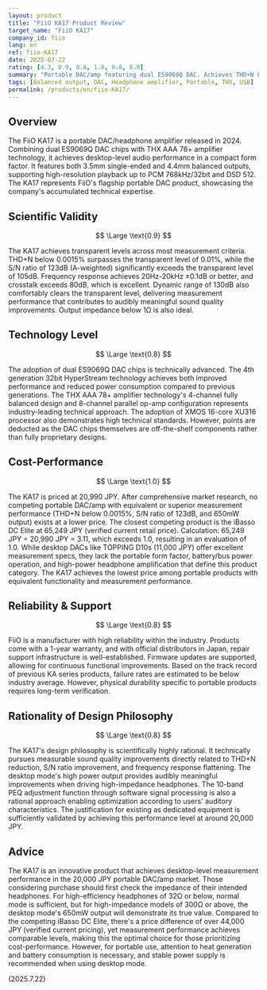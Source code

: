 ```yaml
---
layout: product
title: "FiiO KA17 Product Review"
target_name: "FiiO KA17"
company_id: fiio
lang: en
ref: fiio-KA17
date: 2025-07-22
rating: [4.3, 0.9, 0.8, 1.0, 0.8, 0.8]
summary: "Portable DAC/amp featuring dual ES9069Q DAC. Achieves THD+N below 0.0015%, S/N ratio of 123dB, and 650mW output, delivering desktop-level measurement performance in a compact form factor."
tags: [Balanced output, DAC, Headphone amplifier, Portable, THX, USB]
permalink: /products/en/fiio-KA17/
---
```

## Overview

The FiiO KA17 is a portable DAC/headphone amplifier released in 2024. Combining dual ES9069Q DAC chips with THX AAA 78+ amplifier technology, it achieves desktop-level audio performance in a compact form factor. It features both 3.5mm single-ended and 4.4mm balanced outputs, supporting high-resolution playback up to PCM 768kHz/32bit and DSD 512. The KA17 represents FiiO's flagship portable DAC product, showcasing the company's accumulated technical expertise.

## Scientific Validity

$$ \Large \text{0.9} $$

The KA17 achieves transparent levels across most measurement criteria. THD+N below 0.0015% surpasses the transparent level of 0.01%, while the S/N ratio of 123dB (A-weighted) significantly exceeds the transparent level of 105dB. Frequency response achieves 20Hz-20kHz ±0.1dB or better, and crosstalk exceeds 80dB, which is excellent. Dynamic range of 130dB also comfortably clears the transparent level, delivering measurement performance that contributes to audibly meaningful sound quality improvements. Output impedance below 1Ω is also ideal.

## Technology Level

$$ \Large \text{0.8} $$

The adoption of dual ES9069Q DAC chips is technically advanced. The 4th generation 32bit HyperStream technology achieves both improved performance and reduced power consumption compared to previous generations. The THX AAA 78+ amplifier technology's 4-channel fully balanced design and 8-channel parallel op-amp configuration represents industry-leading technical approach. The adoption of XMOS 16-core XU316 processor also demonstrates high technical standards. However, points are deducted as the DAC chips themselves are off-the-shelf components rather than fully proprietary designs.

## Cost-Performance

$$ \Large \text{1.0} $$

The KA17 is priced at 20,990 JPY. After comprehensive market research, no competing portable DAC/amp with equivalent or superior measurement performance (THD+N below 0.0015%, S/N ratio of 123dB, and 650mW output) exists at a lower price. The closest competing product is the iBasso DC Elite at 65,249 JPY (verified current retail price). Calculation: 65,249 JPY ÷ 20,990 JPY = 3.11, which exceeds 1.0, resulting in an evaluation of 1.0. While desktop DACs like TOPPING D10s (11,000 JPY) offer excellent measurement specs, they lack the portable form factor, battery/bus power operation, and high-power headphone amplification that define this product category. The KA17 achieves the lowest price among portable products with equivalent functionality and measurement performance.

## Reliability & Support

$$ \Large \text{0.8} $$

FiiO is a manufacturer with high reliability within the industry. Products come with a 1-year warranty, and with official distributors in Japan, repair support infrastructure is well-established. Firmware updates are supported, allowing for continuous functional improvements. Based on the track record of previous KA series products, failure rates are estimated to be below industry average. However, physical durability specific to portable products requires long-term verification.

## Rationality of Design Philosophy

$$ \Large \text{0.8} $$

The KA17's design philosophy is scientifically highly rational. It technically pursues measurable sound quality improvements directly related to THD+N reduction, S/N ratio improvement, and frequency response flattening. The desktop mode's high power output provides audibly meaningful improvements when driving high-impedance headphones. The 10-band PEQ adjustment function through software signal processing is also a rational approach enabling optimization according to users' auditory characteristics. The justification for existing as dedicated equipment is sufficiently validated by achieving this performance level at around 20,000 JPY.

## Advice

The KA17 is an innovative product that achieves desktop-level measurement performance in the 20,000 JPY portable DAC/amp market. Those considering purchase should first check the impedance of their intended headphones. For high-efficiency headphones of 32Ω or below, normal mode is sufficient, but for high-impedance models of 300Ω or above, the desktop mode's 650mW output will demonstrate its true value. Compared to the competing iBasso DC Elite, there's a price difference of over 44,000 JPY (verified current pricing), yet measurement performance achieves comparable levels, making this the optimal choice for those prioritizing cost-performance. However, for portable use, attention to heat generation and battery consumption is necessary, and stable power supply is recommended when using desktop mode.

(2025.7.22)